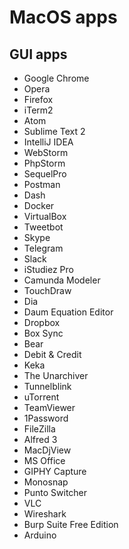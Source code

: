 # MacOS apps

## GUI apps
- Google Chrome
- Opera
- Firefox
- iTerm2
- Atom
- Sublime Text 2
- IntelliJ IDEA
- WebStorm
- PhpStorm
- SequelPro
- Postman
- Dash
- Docker
- VirtualBox
- Tweetbot
- Skype
- Telegram
- Slack
- iStudiez Pro
- Camunda Modeler
- TouchDraw
- Dia
- Daum Equation Editor
- Dropbox
- Box Sync
- Bear
- Debit & Credit
- Keka
- The Unarchiver
- Tunnelblink
- uTorrent
- TeamViewer
- 1Password
- FileZilla
- Alfred 3
- MacDjView
- MS Office
- GIPHY Capture
- Monosnap
- Punto Switcher
- VLC
- Wireshark
- Burp Suite Free Edition
- Arduino
